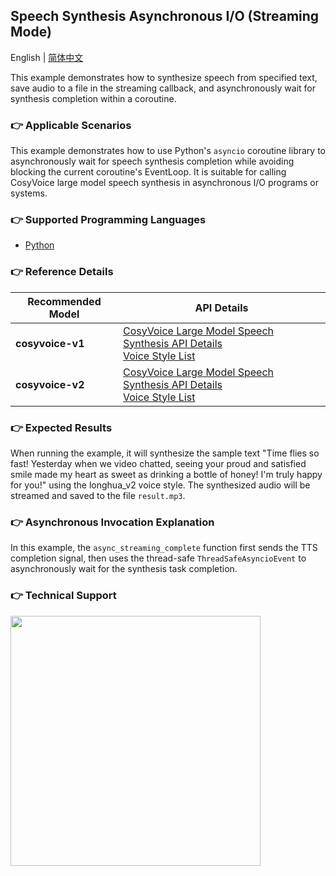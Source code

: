 ## Speech Synthesis Asynchronous I/O (Streaming Mode)

English | [简体中文](./README.md)

This example demonstrates how to synthesize speech from specified text, save audio to a file in the streaming callback, and asynchronously wait for synthesis completion within a coroutine.

### :point_right: Applicable Scenarios

This example demonstrates how to use Python's `asyncio` coroutine library to asynchronously wait for speech synthesis completion while avoiding blocking the current coroutine's EventLoop. It is suitable for calling CosyVoice large model speech synthesis in asynchronous I/O programs or systems.

### :point_right: Supported Programming Languages
- [Python](./python)

### :point_right: Reference Details
| Recommended Model | API Details |
| --- | --- |
| **cosyvoice-v1** | [CosyVoice Large Model Speech Synthesis API Details](https://help.aliyun.com/zh/model-studio/developer-reference/api-details-25) <br> [Voice Style List](https://help.aliyun.com/zh/model-studio/cosyvoice-java-sdk#95303fd00f0ge) |
| **cosyvoice-v2** | [CosyVoice Large Model Speech Synthesis API Details](https://help.aliyun.com/zh/model-studio/developer-reference/api-details-25) <br> [Voice Style List](https://help.aliyun.com/zh/model-studio/cosyvoice-java-sdk#da9ae03e5ek7b) |

### :point_right: Expected Results
When running the example, it will synthesize the sample text "Time flies so fast! Yesterday when we video chatted, seeing your proud and satisfied smile made my heart as sweet as drinking a bottle of honey! I'm truly happy for you!" using the longhua_v2 voice style. The synthesized audio will be streamed and saved to the file `result.mp3`.

### :point_right: Asynchronous Invocation Explanation
In this example, the `async_streaming_complete` function first sends the TTS completion signal, then uses the thread-safe `ThreadSafeAsyncioEvent` to asynchronously wait for the synthesis task completion.

### :point_right: Technical Support
<img src="https://dashscope.oss-cn-beijing.aliyuncs.com/samples/audio/group-en.png" width="400"/>
